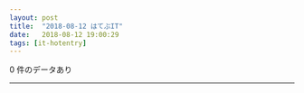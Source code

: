 ```yaml
---
layout: post
title:  "2018-08-12 はてぶIT"
date:   2018-08-12 19:00:29
tags: [it-hotentry]
---
```

0 件のデータあり

<hr>
